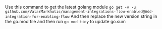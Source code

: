Use this command to get the latest golang module
```go get -v -u github.com/ValarMarkhulis/management-integrations-flow-enabled@Add-integration-for-enabling-flow```
And then replace the new version string in the go.mod file and then run ```go mod tidy``` to update go.sum
